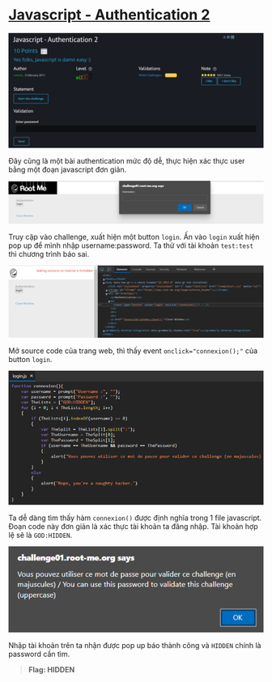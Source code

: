 # [Javascript - Authentication 2](https://www.root-me.org/en/Challenges/Web-Client/Javascript-Authentication-2)

![1](img/1.png)

Đây cũng là một bài authentication mức độ dễ, thực hiện xác thực user bằng một đoạn javascript đơn giản.

![2](img/2.png)

Truy cập vào challenge, xuất hiện một button `login`. Ấn vào `login` xuất hiện pop up để mình nhập username:password. Ta thử với tài khoản `test:test` thì chương trình báo sai.

![3](img/3.png)

Mở source code của trang web, thì thấy event `onclick="connexion();"` của button `login`.

![4](img/4.png)

Ta dễ dàng tìm thấy hàm `connexion()` được định nghĩa trong 1 file javascript. Đoạn code này đơn giản là xác thực tài khoản ta đăng nhập. Tài khoản hợp lệ sẽ là `GOD:HIDDEN`.

![5](img/5.png)

Nhập tài khoản trên ta nhận được pop up báo thành công và `HIDDEN` chính là password cần tìm.

> **Flag: HIDDEN**